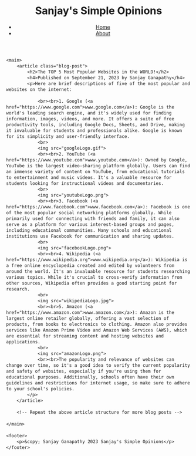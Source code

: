 <!DOCTYPE html>
<html lang="en">
<head>
    <meta charset="UTF-8">
    <meta name="viewport" content="width=device-width, initial-scale=1.0">
    <link rel="stylesheet" href="style.css">
    <title>My Blog</title>
</head>
<body>
    <header>
        <h1>Sanjay's Simple Opinions</h1>
        <nav>
            <ul>
                <li><a href="SimpleSite.html">Home</a></li>
                <li><a href="AboutUs.html">About</a></li>
            </ul>
        </nav>
    </header>
    
    <main>
        <article class="blog-post">
            <h2>The TOP 5 Most Popular Websites in the WORLD!</h2>
            <h4>Published on September 21, 2023 by Sanjay Ganapathy</h4> 
            <p>Here are brief descriptions of five of the most popular and websites on the internet:

                <br><br>1. Google (<a href="https://www.google.com">www.google.com</a>): Google is the world's leading search engine, and it's widely used for finding information, images, videos, and more. It offers a suite of free productivity tools, including Google Docs, Sheets, and Drive, making it invaluable for students and professionals alike. Google is known for its simplicity and user-friendly interface.
                <br>
                <img src="googleLogo.gif">
                <br><br>2. YouTube (<a href="https://www.youtube.com">www.youtube.com</a>): Owned by Google, YouTube is the largest video-sharing platform globally. Users can find an immense variety of content on YouTube, from educational tutorials to entertainment and music videos. It's a valuable resource for students looking for instructional videos and documentaries.
                <br>
                <img src="youtubeLogo.png">
                <br><br>3. Facebook (<a href="https://www.facebook.com">www.facebook.com</a>): Facebook is one of the most popular social networking platforms globally. While primarily used for connecting with friends and family, it can also serve as a platform for various interest-based groups and pages, including educational communities. Many schools and educational institutions use Facebook for communication and sharing updates.
                <br>
                <img src="facebookLogo.png">
                <br><br>4. Wikipedia (<a href="https://www.wikipedia.org">www.wikipedia.org</a>): Wikipedia is a free online encyclopedia created and edited by volunteers from around the world. It's an invaluable resource for students researching various topics. While it's crucial to cross-verify information from other sources, Wikipedia often provides a good starting point for research.
                <br>
                <img src="wikipediaLogo.jpg">
                <br><br>5. Amazon (<a href="https://www.amazon.com">www.amazon.com</a>): Amazon is the largest online retailer globally, offering a vast selection of products, from books to electronics to clothing. Amazon also provides services like Amazon Prime Video and Amazon Web Services (AWS), which are essential for streaming content and hosting websites and applications.
                <br>
                <img src="amazonLogo.png">
                <br><br>The popularity and relevance of websites can change over time, so it's a good idea to verify the current popularity and safety of websites, especially if you're using them for educational purposes. Additionally, schools often have their own guidelines and restrictions for internet usage, so make sure to adhere to your school's policies.
            </p>
        </article>

        <!-- Repeat the above article structure for more blog posts -->

    </main>

    <footer>
        <p>&copy; Sanjay Ganapathy 2023 Sanjay's Simple Opinions</p>
    </footer>
</body>
</html>
